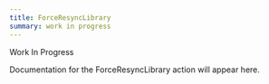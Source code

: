 ```yaml
---
title: ForceResyncLibrary
summary: work in progress
---
```


Work In Progress

Documentation for the ForceResyncLibrary action will appear here.
